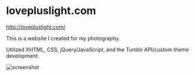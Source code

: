 lovepluslight.com
=========================

http://lovepluslight.com/

This is a website I created for my photography. 

Utilized XHTML, CSS, jQuery/JavaScript, and the Tumblr API/custom theme development.

![screenshot](http://veganbunny.com/portfolio/images/lovepluslight.png)
